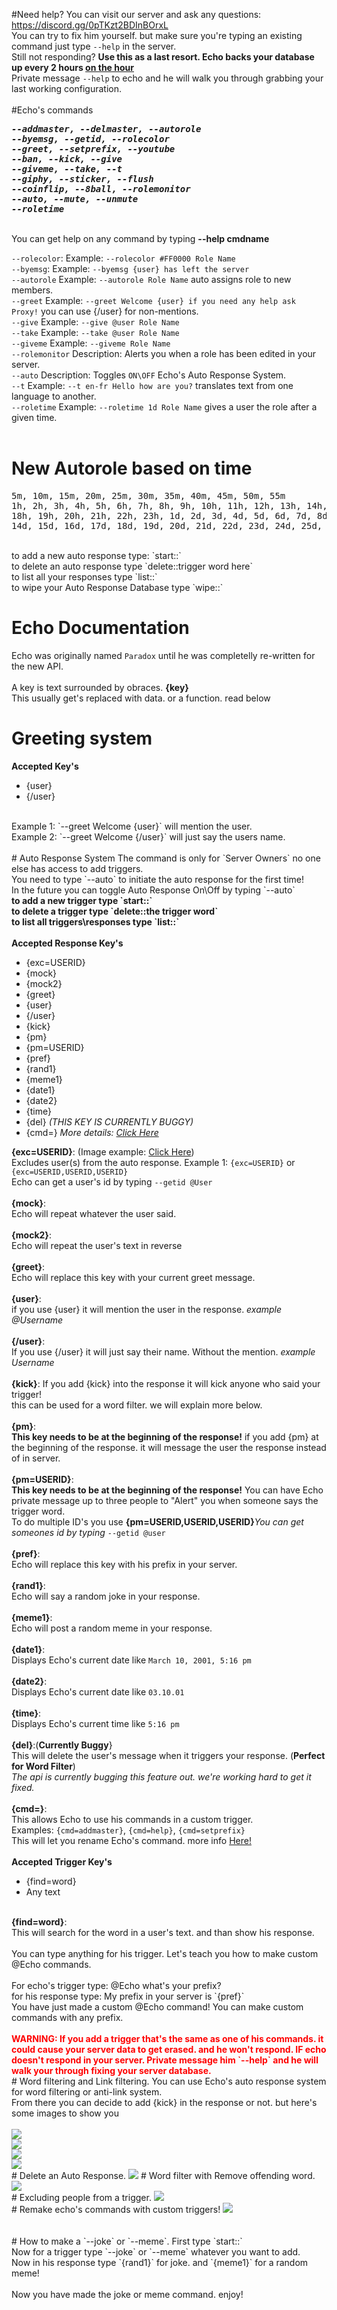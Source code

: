 #Need help?
You can visit our server and ask any questions: https://discord.gg/0pTKzt2BDInBOrxL <Br>
You can try to fix him yourself. but make sure you're typing an existing command just type `--help` in the server.<br>
Still not responding? <b>Use this as a last resort. Echo backs your database up every 2 hours <u>on the hour</u></b><br>
Private message `--help` to echo and he will walk you through grabbing your last working configuration.<br>
<Br>
#Echo's commands
<i><b>
<pre>
--addmaster, --delmaster, --autorole
--byemsg, --getid, --rolecolor
--greet, --setprefix, --youtube
--ban, --kick, --give
--giveme, --take, --t
--giphy, --sticker, --flush
--coinflip, --8ball, --rolemonitor
--auto, --mute, --unmute
--roletime
</pre></b></i>
<br>
You can get help on any command by typing <b>--help cmdname</b><br>

`--rolecolor`: Example: `--rolecolor #FF0000 Role Name`<br>
`--byemsg`: Example: `--byemsg {user} has left the server`<br>
`--autorole` Example: `--autorole Role Name` auto assigns role to new members.<br>
`--greet` Example: `--greet Welcome {user} if you need any help ask Proxy!` you can use {/user} for non-mentions.<br>
`--give` Example: `--give @user Role Name`<br>
`--take` Example: `--take @user Role Name`<br>
`--giveme` Example: `--giveme Role Name`<br>
`--rolemonitor` Description: Alerts you when a role has been edited in your server.<br>
`--auto` Description: Toggles `ON\OFF` Echo's Auto Response System.<br>
`--t` Example: `--t en-fr Hello how are you?` translates text from one language to another.<br>
`--roletime` Example: `--roletime 1d Role Name` gives a user the role after a given time.<br>
<br>
# New Autorole based on time
<pre>
5m, 10m, 15m, 20m, 25m, 30m, 35m, 40m, 45m, 50m, 55m
1h, 2h, 3h, 4h, 5h, 6h, 7h, 8h, 9h, 10h, 11h, 12h, 13h, 14h, 15h, 16h, 17h
18h, 19h, 20h, 21h, 22h, 23h, 1d, 2d, 3d, 4d, 5d, 6d, 7d, 8d, 9d, 10d, 11d, 12d, 13d
14d, 15d, 16d, 17d, 18d, 19d, 20d, 21d, 22d, 23d, 24d, 25d, 26d, 27d, 28d, 29d, 30d
</pre>
<br>
to add a new auto response type: `start::`<br>
to delete an auto response type `delete::trigger word here`<br>
to list all your responses type `list::`<br>
to wipe your Auto Response Database type `wipe::`<br>

# Echo Documentation
Echo was originally named `Paradox` until he was completelly re-written for the new API.<br>
<Br>
A key is text surrounded by obraces. <b>{key}</b><br>
This usually get's replaced with data. or a function. read below<br>
# Greeting system
<b>Accepted Key's</b>
<ul>
  <li>{user}</li>
  <li>{/user}</li>
</ul>
<br>
Example 1: `--greet Welcome {user}` will mention the user.<br>
Example 2: `--greet Welcome {/user}` will just say the users name.<br>
<br>
# Auto Response System
The command is only for `Server Owners` no one else has access to add triggers.<br>
You need to type `--auto` to initiate the auto response for the first time!<br>
In the future you can toggle Auto Response On\Off by typing `--auto`<br>
<B>to add a new trigger type `start::`<br>
to delete a trigger type `delete::the trigger word`<br>
to list all triggers\responses type `list::`<br>
</b>
<br>
<b>Accepted Response Key's</b>
<ul>
  <li>{exc=USERID}</li>
  <li>{mock}</li>
  <li>{mock2}</li>
  <li>{greet}</li>
  <li>{user}</li>
  <li>{/user}</li>
  <li>{kick}</li>
  <li>{pm}</li>
  <li>{pm=USERID}</li>
  <li>{pref}</li>
  <li>{rand1}</li>
  <li>{meme1}</li>
  <li>{date1}</li>
  <li>{date2}</li>
  <li>{time}</li>
  <li>{del} <i>(THIS KEY IS CURRENTLY BUGGY)</i></li>
  <li>{cmd=} <i>More details: <a href="https://github.com/proxikal/Echo/blob/master/README.md#remake-echos-commands-with-custom-triggers">Click Here</a></i></li>
</ul>

<b>{exc=USERID}</b>: (Image example: <a href="https://github.com/proxikal/Echo#excluding-people-from-a-trigger">Click Here</a>)<Br>
Excludes user(s) from the auto response. Example 1: `{exc=USERID}` or `{exc=USERID,USERID,USERID}`<br>
Echo can get a user's id by typing `--getid @User`<br>
<br>
<b>{mock}</b>:<br>
Echo will repeat whatever the user said.<br>
<br>
<b>{mock2}</b>:<br>
Echo will repeat the user's text in reverse<br>
<br>
<b>{greet}</b>:<br>
Echo will replace this key with your current greet message.<br>
<br>
<b>{user}</b>:<br>
if you use {user} it will mention the user in the response. <i>example @Username</i><br>
<br>
<b>{/user}</b>:<br>
If you use {/user} it will just say their name. Without the mention. <i>example Username</i><br>
<br>
<b>{kick}</b>:
If you add {kick} into the response it will kick anyone who said your trigger!<br>
this can be used for a word filter. we will explain more below.<br>
<br>
<b>{pm}</b>:<br>
<b>This key needs to be at the beginning of the response!</b> if you add {pm} at the beginning of the response. it will message the user the response instead of in server.<br>
<br>
<b>{pm=USERID}</b>:<br>
<b>This key needs to be at the beginning of the response!</b> You can have Echo private message up to three people to "Alert" you when someone says the trigger word.<br>
To do multiple ID's you use <b>{pm=USERID,USERID,USERID}</b><i>You can get someones id by typing</i> `--getid @user`<br>
<br>
<b>{pref}</b>:<br>
Echo will replace this key with his prefix in your server.<br>
<br>
<b>{rand1}</b>:<br>
Echo will say a random joke in your response.<Br>
<br>
<b>{meme1}</b>:<br>
Echo will post a random meme in your response.<br>
<br>
<b>{date1}</b>:<br>
Displays Echo's current date like `March 10, 2001, 5:16 pm`<br>
<br>
<b>{date2}</b>:<br>
Displays Echo's current date like `03.10.01`<br>
<br>
<b>{time}</b>:<br>
Displays Echo's current time like `5:16 pm`<Br>
<br>
<b>{del}</b>:(<b>Currently Buggy</b>}<br>
This will delete the user's message when it triggers your response. (<b>Perfect for Word Filter</b>)<br>
<i>The api is currently bugging this feature out. we're working hard to get it fixed.</i><br>
<br>
<b>{cmd=}</b>:<br>
This allows Echo to use his commands in a custom trigger.<br>
Examples: `{cmd=addmaster}`, `{cmd=help}`, `{cmd=setprefix}`<br>
This will let you rename Echo's command. more info <a href="https://github.com/proxikal/Echo/blob/master/README.md#remake-echos-commands-with-custom-triggers">Here!</a>
<br><br>
<b>Accepted Trigger Key's</b>
<ul>
  <li>{find=word}</li>
  <li>Any text</li>
</ul>
<br>
<b>{find=word}</b>:<br>
This will search for the word in a user's text. and than show his response.<br>
<Br>
You can type anything for his trigger. Let's teach you how to make custom @Echo commands.<br>
<br>
For echo's trigger type: @Echo what's your prefix?<Br>
for his response type: My prefix in your server is `{pref}`<br>
You have just made a custom @Echo command! You can make custom commands with any prefix.<br>
<br>
<b><font color="red">WARNING: If you add a trigger that's the same as one of his commands. it could cause your server data to get erased. and he won't respond. IF echo doesn't respond in your server. Private message him `--help` and he will walk your through
fixing your server database.</font></b>
<Br>
# Word filtering and Link filtering.
You can use Echo's auto response system for word filtering or anti-link system.<br>
From there you can decide to add {kick} in the response or not. but here's some images to show you<br>
<br>
<img src="https://github.com/proxikal/Echo/blob/master/word_filter_howto.PNG"><br>
<img src="https://github.com/proxikal/Echo/blob/master/word_filter_kick_howto.PNG"><br>
<img src="https://github.com/proxikal/Echo/blob/master/antilink_howto.PNG"><br>
<img src="https://github.com/proxikal/Echo/blob/master/antilink2_howto.PNG"><br>
# Delete an Auto Response.
<img src="https://github.com/proxikal/Echo/blob/master/delete_example.PNG">
# Word filter with Remove offending word.
<img src="https://github.com/proxikal/Echo/blob/master/word_filter_del_howto.PNG"><br>
# Excluding people from a trigger.
<img src="https://github.com/proxikal/Echo/blob/master/autoresp_exclude_howto.PNG"><br>
# Remake echo's commands with custom triggers!
<img src="https://github.com/proxikal/Echo/blob/master/customcmds_addmaster_howto.PNG"><br>
<br>
<br>
# How to make a `--joke` or `--meme`.
First type `start::`<br>
Now for a trigger type `--joke` or `--meme` whatever you want to add.<br>
Now in his response type `{rand1}` for joke. and `{meme1}` for a random meme!<br>
<br>
Now you have made the joke or meme command. enjoy!
